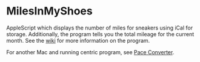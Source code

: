 MilesInMyShoes
==============

AppleScript which displays the number of miles for sneakers using iCal for storage. Additionally, the program tells you the total mileage for the current month. See the [wiki](https://github.com/thedanimal/MilesInMyShoes/wiki) for more information on the program.

For another Mac and running centric program, see [Pace Converter](https://github.com/thedanimal/PaceConverter).


